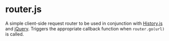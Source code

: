 # router.js

A simple client-side request router to be used in conjunction
with [History.js](https://github.com/balupton/History.js/) and
[jQuery](http://jquery.com/). Triggers the appropriate callback
function when `router.go(url)` is called.